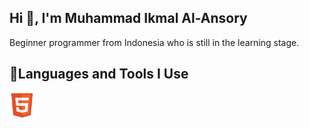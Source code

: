 ## Hi 👋, I'm Muhammad Ikmal Al-Ansory
Beginner programmer from Indonesia who is still in the learning stage.

## 🚀Languages and Tools I Use
<img src="/svg/html.svg" width="40" height="40" alt="Html"/>